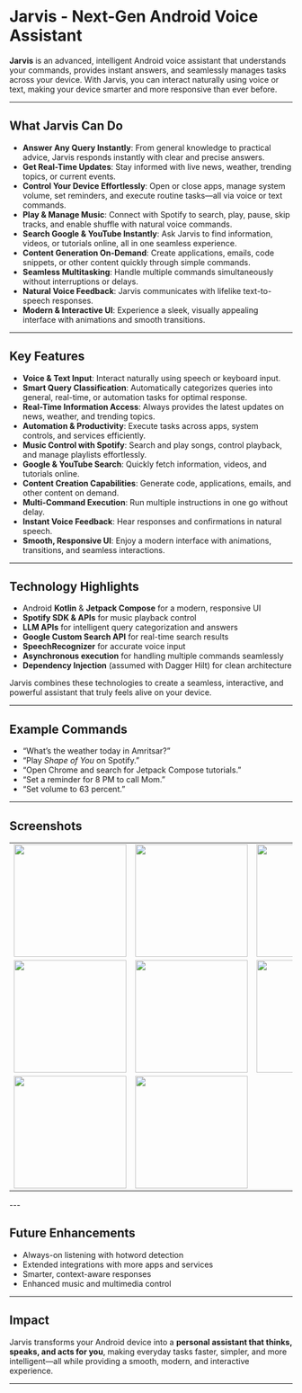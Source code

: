 # Jarvis - Next-Gen Android Voice Assistant


**Jarvis** is an advanced, intelligent Android voice assistant that understands your commands, provides instant answers, and seamlessly manages tasks across your device. With Jarvis, you can interact naturally using voice or text, making your device smarter and more responsive than ever before.

---

## What Jarvis Can Do

- **Answer Any Query Instantly**: From general knowledge to practical advice, Jarvis responds instantly with clear and precise answers.  
- **Get Real-Time Updates**: Stay informed with live news, weather, trending topics, or current events.  
- **Control Your Device Effortlessly**: Open or close apps, manage system volume, set reminders, and execute routine tasks—all via voice or text commands.  
- **Play & Manage Music**: Connect with Spotify to search, play, pause, skip tracks, and enable shuffle with natural voice commands.  
- **Search Google & YouTube Instantly**: Ask Jarvis to find information, videos, or tutorials online, all in one seamless experience.  
- **Content Generation On-Demand**: Create applications, emails, code snippets, or other content quickly through simple commands.  
- **Seamless Multitasking**: Handle multiple commands simultaneously without interruptions or delays.  
- **Natural Voice Feedback**: Jarvis communicates with lifelike text-to-speech responses.  
- **Modern & Interactive UI**: Experience a sleek, visually appealing interface with animations and smooth transitions.  

---

## Key Features

- **Voice & Text Input**: Interact naturally using speech or keyboard input.  
- **Smart Query Classification**: Automatically categorizes queries into general, real-time, or automation tasks for optimal response.  
- **Real-Time Information Access**: Always provides the latest updates on news, weather, and trending topics.  
- **Automation & Productivity**: Execute tasks across apps, system controls, and services efficiently.  
- **Music Control with Spotify**: Search and play songs, control playback, and manage playlists effortlessly.  
- **Google & YouTube Search**: Quickly fetch information, videos, and tutorials online.  
- **Content Creation Capabilities**: Generate code, applications, emails, and other content on demand.  
- **Multi-Command Execution**: Run multiple instructions in one go without delay.  
- **Instant Voice Feedback**: Hear responses and confirmations in natural speech.  
- **Smooth, Responsive UI**: Enjoy a modern interface with animations, transitions, and seamless interactions.  

---

## Technology Highlights

- Android **Kotlin** & **Jetpack Compose** for a modern, responsive UI  
- **Spotify SDK & APIs** for music playback control  
- **LLM APIs** for intelligent query categorization and answers  
- **Google Custom Search API** for real-time search results  
- **SpeechRecognizer** for accurate voice input  
- **Asynchronous execution** for handling multiple commands seamlessly  
- **Dependency Injection** (assumed with Dagger Hilt) for clean architecture  

Jarvis combines these technologies to create a seamless, interactive, and powerful assistant that truly feels alive on your device.

---

## Example Commands

- “What’s the weather today in Amritsar?”  
- “Play *Shape of You* on Spotify.”  
- “Open Chrome and search for Jetpack Compose tutorials.”  
- “Set a reminder for 8 PM to call Mom.”  
- “Set volume to 63 percent.”  

---


## Screenshots

<table>
<tr>
<td><img src="https://github.com/user-attachments/assets/3ba916d1-0457-4959-9dfa-4b23e3cacebe" width="200" height="auto" /></td>
<td><img src="https://github.com/user-attachments/assets/d4886fb0-389b-43df-9a07-daf669a76024" width="200" height="auto" /></td>
<td><img src="https://github.com/user-attachments/assets/068fc92d-99e8-437e-beb3-1ca1568b97fb" width="200" height="auto" /></td>
<td><img src="https://github.com/user-attachments/assets/dc95ba71-a4c1-4d9c-b85c-62e6119af440" width="200" height="auto" /></td>
</tr>
<tr>
<td><img src="https://github.com/user-attachments/assets/a1d6319a-18f5-4527-a901-1174b3218c46" width="200" height="auto" /></td>
<td><img src="https://github.com/user-attachments/assets/c512f0a8-2ae2-4e96-88ad-c9a2064dc465" width="200" height="auto" /></td>
<td><img src="https://github.com/user-attachments/assets/a9788418-8a27-4e22-ba50-219e93d079a6" width="200" height="auto" /></td>
<td><img src="https://github.com/user-attachments/assets/62913479-0576-46ec-8be5-72a7b4059699" width="200" height="auto" /></td>
</tr>

<tr>
<td><img src="https://github.com/user-attachments/assets/92cb7eb7-acbb-49dc-a1ad-aa049880c37d" width="200" height="auto" /></td>
<td><img src="https://github.com/user-attachments/assets/3b668e3d-e053-4510-b585-38e80ea1ccbe" width="200" height="auto" /></td>

</tr>

</table>
---









## Future Enhancements

- Always-on listening with hotword detection  
- Extended integrations with more apps and services  
- Smarter, context-aware responses  
- Enhanced music and multimedia control  

---

## Impact

Jarvis transforms your Android device into a **personal assistant that thinks, speaks, and acts for you**, making everyday tasks faster, simpler, and more intelligent—all while providing a smooth, modern, and interactive experience.

---

